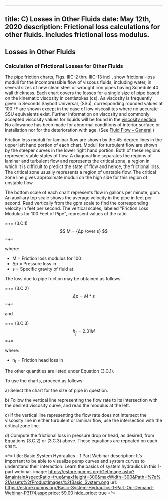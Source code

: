 -----
title:  C) Losses in Other Fluids
date: May 12th, 2020
description: Frictional loss calculations for other fluids. Includes frictional loss modulus.
-----

## Losses in Other Fluids

### Calculation of Frictional Losses for Other Fluids

The pipe friction charts, Figs. IIIC-2 thru IIIC-13
incl., show frictional-loss moduli for the incompressible
flow of viscous fluids, including water, in several
sizes of new clean steel or wrought iron pipes
having Schedule 40 wall thickness. Each chart covers
the losses for a single size of pipe based on the
kinematic viscosity in centistokes (cs). As viscosity
is frequently given in Seconds Saybolt Universal,
(SSu), corresponding rounded values at 100 °F are
shown except in the case of low viscositites where
no accurate SSU equivalents exist. Further information
on viscosity and commonly accepted viscosity
values for liquids will be found in the <a href="/fluid-properties-II/viscosity.html" target="_blank">viscosity section</a>.
No allowance has been made for abnormal
conditions of interior surface or installation nor for
the deterioration with age. (See <a href="/fluid-flow-III/general.html" target="_blank">Fluid Flow – General</a>.)

Friction loss moduli for laminar flow are shown by
the 45-degree lines in the upper left hand portion
of each chart. Moduli for turbulent flow are shown
by the steeper curves in the lower right hand portion.
Both of these regions represent stable states
of flow. A diagonal line separates the regions of
laminar and turbulent flow and represents the critical
zone, a region in which it is difficult to predict
the state of flow and hence, the frictional loss. The
critical zone usually represents a region of unstable
flow. The critical zone line gives approximate
moduli on the high side for this region of
unstable flow.

The bottom scale of each chart represents flow in
gallons per minute, gpm. An auxiliary top scale
shows the average velocity in the pipe in feet per
second. Read vertically from the gpm scale to find
the corresponding velocity in feet per second. The
vertical scales, labeled "Friction Loss Modulus for
100 Feet of Pipe", represent values of the ratio

=+=
<span class= equation-label >(3.C.1)</span>
$$ M = {Δp \over s} $$
=+=

where:

- M = Friction loss modulus for 100 <units us = "feet of pipe" metric = "meters of pipe"/>
- Δp = Pressure loss in <units us = "pounds per square inch per 100 feet of pipe" metric = "kPa per 100 meters of pipe"/>
- s = Specific gravity of fluid at <units us = "60 °F" metric = "15.56°C"/>

The loss due to pipe friction may be obtained as follows:

=+=
<span class= equation-label >(3.C.2)</span>
$$ Δp = M * s $$
=+=

and

=+=
<span class= equation-label >(3.C.3)</span>
$$ h_{f} = 2.31M $$
=+=

where:

- h<sub>f</sub> = Friction head loss in <units us = "feet of fluid per 100 feet of pipe" metric = "meters of fluid per 100 meters of pipe"/>

The other quantities are listed under Equation (3.C.1).

To use the charts, proceed as follows:

a) Select the chart for the size of pipe in question.

b) Follow the vertical line representing the flow rate to its intersection with the desired viscosity
curve, and read the modulus at the left.

c) If the vertical line representing the flow rate
does not intersect the viscosity line in either turbulent
or laminar flow, use the intersection with the
critical zone line.

d) Compute the frictional loss in pressure drop or
head, as desired, from Equations (3.C.2) or (3.C.3)
above. These equations are repeated on each chart.

=^=
title: Basic System Hydraulics - 1 Part Webinar
description: It’s important to be able to visualize pump curves and system curves to understand their interaction. Learn the basics of system hydraulics in this 1-part webinar.
image: https://estore.pumps.org/GetImage.ashx?&maintainAspectRatio=true&maxHeight=300&maxWidth=300&Path=%7e%2fAssets%2fProductImages%2fBasic_System.png
url: https://estore.pumps.org/Basic-System-Hydraulics-1-Part-On-Demand-Webinar-P3174.aspx
price: 59.00
hide_price: true
=^=
